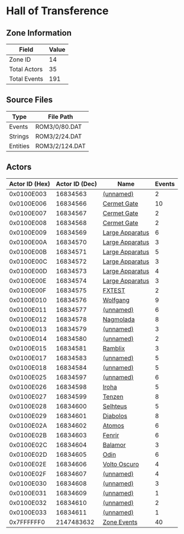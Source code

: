 # Hall of Transference

## Zone Information

| Field        |   Value |
|--------------|---------|
| Zone ID      |      14 |
| Total Actors |      35 |
| Total Events |     191 |

## Source Files

| Type     | File Path      |
|----------|----------------|
| Events   | ROM3/0/80.DAT  |
| Strings  | ROM3/2/24.DAT  |
| Entities | ROM3/2/124.DAT |

## Actors

| Actor ID (Hex)   |   Actor ID (Dec) | Name                                                     |   Events |
|------------------|------------------|----------------------------------------------------------|----------|
| 0x0100E003       |         16834563 | [(unnamed)](./16834563.md)                               |        2 |
| 0x0100E006       |         16834566 | [Cermet Gate](./16834566%20-%20Cermet%20Gate.md)         |       10 |
| 0x0100E007       |         16834567 | [Cermet Gate](./16834567%20-%20Cermet%20Gate.md)         |        2 |
| 0x0100E008       |         16834568 | [Cermet Gate](./16834568%20-%20Cermet%20Gate.md)         |        2 |
| 0x0100E009       |         16834569 | [Large Apparatus](./16834569%20-%20Large%20Apparatus.md) |        6 |
| 0x0100E00A       |         16834570 | [Large Apparatus](./16834570%20-%20Large%20Apparatus.md) |        3 |
| 0x0100E00B       |         16834571 | [Large Apparatus](./16834571%20-%20Large%20Apparatus.md) |        5 |
| 0x0100E00C       |         16834572 | [Large Apparatus](./16834572%20-%20Large%20Apparatus.md) |        3 |
| 0x0100E00D       |         16834573 | [Large Apparatus](./16834573%20-%20Large%20Apparatus.md) |        4 |
| 0x0100E00E       |         16834574 | [Large Apparatus](./16834574%20-%20Large%20Apparatus.md) |        3 |
| 0x0100E00F       |         16834575 | [FXTEST](./16834575%20-%20FXTEST.md)                     |        2 |
| 0x0100E010       |         16834576 | [Wolfgang](./16834576%20-%20Wolfgang.md)                 |        9 |
| 0x0100E011       |         16834577 | [(unnamed)](./16834577.md)                               |        6 |
| 0x0100E012       |         16834578 | [Nagmolada](./16834578%20-%20Nagmolada.md)               |        8 |
| 0x0100E013       |         16834579 | [(unnamed)](./16834579.md)                               |        3 |
| 0x0100E014       |         16834580 | [(unnamed)](./16834580.md)                               |        2 |
| 0x0100E015       |         16834581 | [Ramblix](./16834581%20-%20Ramblix.md)                   |        3 |
| 0x0100E017       |         16834583 | [(unnamed)](./16834583.md)                               |        5 |
| 0x0100E018       |         16834584 | [(unnamed)](./16834584.md)                               |        5 |
| 0x0100E025       |         16834597 | [(unnamed)](./16834597.md)                               |        6 |
| 0x0100E026       |         16834598 | [Iroha](./16834598%20-%20Iroha.md)                       |        5 |
| 0x0100E027       |         16834599 | [Tenzen](./16834599%20-%20Tenzen.md)                     |        8 |
| 0x0100E028       |         16834600 | [Selhteus](./16834600%20-%20Selhteus.md)                 |        5 |
| 0x0100E029       |         16834601 | [Diabolos](./16834601%20-%20Diabolos.md)                 |        8 |
| 0x0100E02A       |         16834602 | [Atomos](./16834602%20-%20Atomos.md)                     |        6 |
| 0x0100E02B       |         16834603 | [Fenrir](./16834603%20-%20Fenrir.md)                     |        6 |
| 0x0100E02C       |         16834604 | [Balamor](./16834604%20-%20Balamor.md)                   |        3 |
| 0x0100E02D       |         16834605 | [Odin](./16834605%20-%20Odin.md)                         |        6 |
| 0x0100E02E       |         16834606 | [Volto Oscuro](./16834606%20-%20Volto%20Oscuro.md)       |        4 |
| 0x0100E02F       |         16834607 | [(unnamed)](./16834607.md)                               |        4 |
| 0x0100E030       |         16834608 | [(unnamed)](./16834608.md)                               |        3 |
| 0x0100E031       |         16834609 | [(unnamed)](./16834609.md)                               |        1 |
| 0x0100E032       |         16834610 | [(unnamed)](./16834610.md)                               |        2 |
| 0x0100E033       |         16834611 | [(unnamed)](./16834611.md)                               |        1 |
| 0x7FFFFFF0       |       2147483632 | [Zone Events](./Zone%20Events.md)                        |       40 |